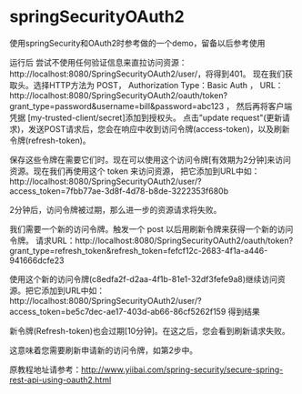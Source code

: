 # springSecurityOAuth2
使用springSecurity和OAuth2时参考做的一个demo，留备以后参考使用

运行后
尝试不使用任何验证信息来直拉访问资源：http://localhost:8080/SpringSecurityOAuth2/user/，将得到401。
现在我们获取头。选择HTTP方法为 POST，
Authorization Type：Basic Auth ，
URL：http://localhost:8080/SpringSecurityOAuth2/oauth/token?grant_type=password&username=bill&password=abc123 ，
然后再将客户端凭据 [my-trusted-client/secret]添加到授权头。
点击"update request"(更新请求)，发送POST请求后，您会在响应中收到访问令牌(access-token)，以及刷新令牌(refresh-token)。

保存这些令牌在需要它们时。现在可以使用这个访问令牌[有效期为2分钟]来访问资源。现在我们再使用这个 token 来访问资源，
把它添加到URL中如：http://localhost:8080/SpringSecurityOAuth2/user/?access_token=7fbb77ae-3d8f-4d78-b8de-3222353f680b 

2分钟后，访问令牌被过期，那么进一步的资源请求将失败。

我们需要一个新的访问令牌。触发一个 post 以后用刷新令牌来获得一个新的访问令牌。
  请求URL：http://localhost:8080/SpringSecurityOAuth2/oauth/token?grant_type=refresh_token&refresh_token=fefcf12c-2683-4f1a-a446-941666dcfe23
  
使用这个新的访问令牌(c8edfa2f-d2aa-4f1b-81e1-32df3fefe9a8)继续访问资源。把它添加到URL中如：http://localhost:8080/SpringSecurityOAuth2/user/?access_token=be5c7dec-ae17-403d-ab66-86cf5262f159 得到结果

新令牌(Refresh-token)也会过期[10分钟]。在这之后，您会看到刷新请求失败。

这意味着您需要刷新申请新的访问令牌，如第2步中。


原教程地址请参考：http://www.yiibai.com/spring-security/secure-spring-rest-api-using-oauth2.html
